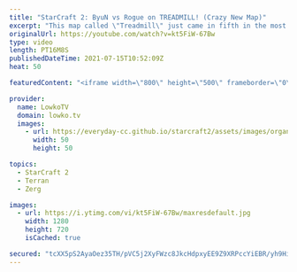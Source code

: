 ```yaml
---
title: "StarCraft 2: ByuN vs Rogue on TREADMILL! (Crazy New Map)"
excerpt: "This map called \"Treadmill\" just came in fifth in the most recent StarCraft 2 map tournament. In this video I cast a game on this crazy map between Rogue and ByuN. It features some very unusual designs which I personally really like. Such as a chain of speed circles at the top of the map, multiple high"
originalUrl: https://youtube.com/watch?v=kt5FiW-67Bw
type: video
length: PT16M8S
publishedDateTime: 2021-07-15T10:52:09Z
heat: 50

featuredContent: "<iframe width=\"800\" height=\"500\" frameborder=\"0\" src=\"https://www.youtube.com/embed/kt5FiW-67Bw\" allow=\"accelerometer; autoplay; encrypted-media; gyroscope; picture-in-picture\" allowfullscreen></iframe>"

provider:
  name: LowkoTV
  domain: lowko.tv
  images:
    - url: https://everyday-cc.github.io/starcraft2/assets/images/organizations/lowko.tv-50x50.jpg
      width: 50
      height: 50

topics:
  - StarCraft 2
  - Terran
  - Zerg

images:
  - url: https://i.ytimg.com/vi/kt5FiW-67Bw/maxresdefault.jpg
    width: 1280
    height: 720
    isCached: true

secured: "tcXX5pS2AyaOez35TH/pVC5j2XyFWzc8JkcHdpxyEE9Z9XRPccYiEBR/yh9HiKo9ZN7oiEtTsZnZiuVr8ExF1clPjy/UVHx10irjyWMlFToIiymDC510dH6kOFwVZWXGi1GErYxqFVNA/+ykNzEcYracZsqpSWAGB5J91gFMFbK7CYNGaJVwm+FbQf10bCfGLpF9bz4TuyYoorRtxOUy+84l52JA7PzZ9TDoIl9vw5g6zhmO3hF0ENhJE/0uIjYAwOZnoxo57fH0YjZv3ULAOjlcuuAvigZGF0PURJ4SUiaYebd+4uh0WZ//9Kj419DqA1vSzBCy9WlagZKraBV7wJnBRAozHe8t1FPkWs0Bpd/AkFkLmNzP3geGG7Yk3f9Ml6uTY4nbYYpKmj84ws6nf8VsSV6czzqwE/Z5YOLaBMg=;Cr1BE+ydbYD5it2PsGl3tQ=="
---
```


